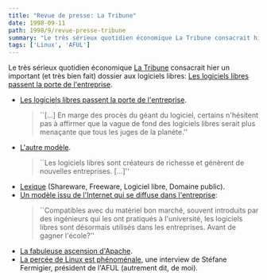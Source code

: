 ```yaml
---
title: "Revue de presse: La Tribune"
date: 1998-09-11
path: 1998/9/revue-presse-tribune
summary: "Le très sérieux quotidien économique La Tribune consacrait hier un important (et très bien fait) dossier aux logiciels libres: Les logiciels libres passent la porte de l'entreprise."
tags: ['Linux', 'AFUL']
---
```


<P>
Le très sérieux quotidien économique
<A HREF="http://www.latribune.fr/">La Tribune</A> consacrait hier
un important (et très bien fait) dossier aux logiciels libres:
<A HREF="http://www.latribune.fr/multimedia/tribmulti/MULTIMED.HTM">Les logiciels libres passent la porte de l'entreprise</A>.
</P>

<UL>

<LI><A HREF="http://www.latribune.fr/multimedia/tribmulti/articles/1009-102.HTM">Les logiciels libres passent la porte de l'entreprise</A>.
<BLOCKQUOTE>
``[...] En marge des procès du géant du logiciel, certains n'hésitent pas à
affirmer que la vague de fond des logiciels libres serait plus menaçante
que tous les juges de la planète.''
</BLOCKQUOTE>
<LI><A HREF="http://www.latribune.fr/multimedia/tribmulti/articles/1009-103.HTM">L'autre modèle</A>.
<BLOCKQUOTE>
``Les logiciels libres sont créateurs de richesse et génèrent de nouvelles
entreprises. [...]''
</BLOCKQUOTE>
<LI><A HREF="http://www.latribune.fr/multimedia/tribmulti/articles/1009-104.HTM">Lexique</A> (Shareware, Freeware, Logiciel libre, Domaine public).
<LI><A HREF="http://www.latribune.fr/multimedia/tribmulti/articles/1009-105.HTM">Un modèle issu de l'Internet qui se diffuse dans l'entreprise</A>:
<BLOCKQUOTE>
``Compatibles avec du matériel bon marché, souvent introduits par des
ingénieurs qui les ont pratiqués à l'université, les logiciels libres
sont désormais utilisés dans les entreprises. Avant de gagner l'école?''
</BLOCKQUOTE>
<LI><A HREF="http://www.latribune.fr/multimedia/tribmulti/articles/1009-106.HTM">La fabuleuse ascension d'Apache</A>.
<LI><A HREF="http://www.latribune.fr/multimedia/tribmulti/articles/1009-110.HTM">La percée de Linux est phénoménale</A>, une interview de Stéfane Fermigier,
président de l'AFUL (autrement dit, de moi).
</UL>


